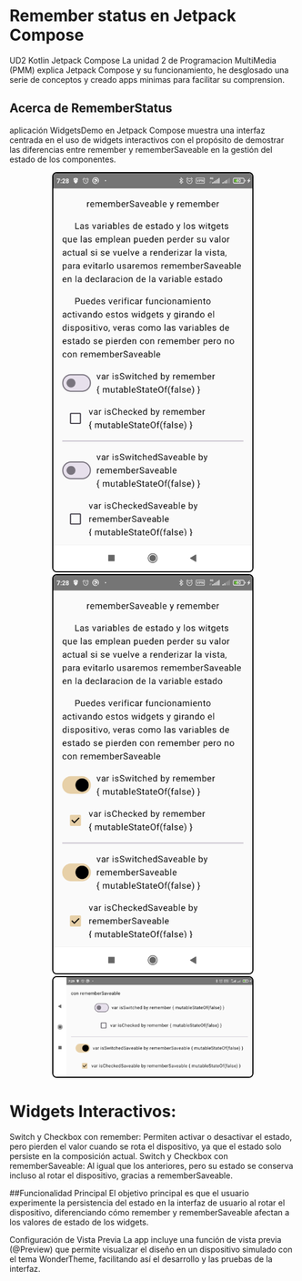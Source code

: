 # Remember status en Jetpack Compose

UD2 Kotlin Jetpack Compose
La unidad 2 de Programacion MultiMedia (PMM) explica Jetpack Compose y su funcionamiento, he desglosado una serie de conceptos y creado apps minimas para facilitar su comprension.

## Acerca de RememberStatus
aplicación WidgetsDemo en Jetpack Compose muestra una interfaz centrada en el uso de widgets interactivos con el propósito de demostrar las diferencias entre remember y rememberSaveable en la gestión del estado de los componentes.

<p align="center">
    <img src="./screenshots/1.png" alt="Vista de la aplicación" style="border: 2px solid black; border-radius: 8px;" width="350"/>
    <img src="./screenshots/2.png" alt="Vista de la aplicación" style="border: 2px solid black; border-radius: 8px;" width="350"/>
    <img src="./screenshots/3.png" alt="Vista de la aplicación" style="border: 2px solid black; border-radius: 8px;" width="350"/>
</p>

# Widgets Interactivos:

Switch y Checkbox con remember: Permiten activar o desactivar el estado, pero pierden el valor cuando se rota el dispositivo, ya que el estado solo persiste en la composición actual.
Switch y Checkbox con rememberSaveable: Al igual que los anteriores, pero su estado se conserva incluso al rotar el dispositivo, gracias a rememberSaveable.

##Funcionalidad Principal
El objetivo principal es que el usuario experimente la persistencia del estado en la interfaz de usuario al rotar el dispositivo, diferenciando cómo remember y rememberSaveable afectan a los valores de estado de los widgets.

Configuración de Vista Previa
La app incluye una función de vista previa (@Preview) que permite visualizar el diseño en un dispositivo simulado con el tema WonderTheme, facilitando así el desarrollo y las pruebas de la interfaz.